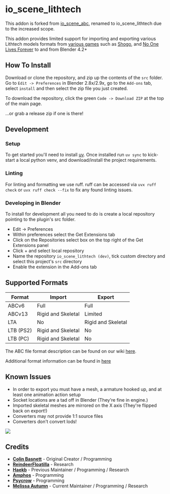 # io_scene_lithtech

This addon is forked from [io_scene_abc](https://github.com/cmbasnett/io_scene_abc), renamed to io_scene_lithtech due to the increased scope.

This addon provides limited support for importing and exporting various Lithtech models formats from [various games](https://en.wikipedia.org/wiki/LithTech#Games_using_LithTech) such as [Shogo](https://en.wikipedia.org/wiki/Shogo:_Mobile_Armor_Division), and [No One Lives Forever](https://en.wikipedia.org/wiki/The_Operative:_No_One_Lives_Forever) to and from Blender 4.2+

## How To Install

Download or clone the repository, and zip up the contents of the `src` folder. Go to `Edit -> Preferences` in Blender 2.8x/2.9x, go to the `Add-ons` tab, select `install` and then select the zip file you just created.

To download the repository, click the green `Code -> Download ZIP` at the top of the main page.

...or grab a release zip if one is there!

## Development

### Setup

To get started you'll need to install [uv](https://docs.astral.sh/uv). Once installed run `uv sync` to kick-start a 
local python venv, and download/install the project requirements. 

### Linting

For linting and formatting we use ruff. ruff can be accessed via `uvx ruff check` or `uvx ruff check --fix` to fix any 
found linting issues.

### Developing in Blender

To install for development all you need to do is create a local repository pointing to the plugin's src folder.

* Edit -> Preferences
* Within preferences select the Get Extensions tab
* Click on the Repositories select box on the top right of the Get Extensions panel
* Click + and select local repository
* Name the repository `io_scene_lithtech (dev)`, tick custom directory and select this project's `src` directory
* Enable the extension in the Add-ons tab

## Supported Formats

| Format    | Import             | Export             |
|-----------|--------------------|--------------------|
| ABCv6     | Full               | Full               |
| ABCv13    | Rigid and Skeletal | Limited            |
| LTA       | No                 | Rigid and Skeletal |
| LTB (PS2) | Rigid and Skeletal | No                 |
| LTB (PC)  | Rigid and Skeletal | No                 |

The ABC file format description can be found on our wiki [here](https://github.com/cmbasnett/io_scene_abc/wiki/ABC).

Additional format information can be found in [here](https://github.com/melissaautumn/io_scene_lithtech/tree/master/research)

## Known Issues
 - In order to export you must have a mesh, a armature hooked up, and at least one animation action setup
 - Socket locations are a tad off in Blender (They're fine in engine.)
 - Imported skeletal meshes are mirrored on the X axis (They're flipped back on export!)
 - Converters may not provide 1:1 source files
 - Converters don't convert lods!

![](https://raw.githubusercontent.com/haekb/io_scene_lithtech/master/doc/readme/example.png)

## Credits
* [**Colin Basnett**](https://github.com/cmbasnett) - Original Creator / Programming
* [**ReindeerFloatilla**](https://github.com/ReindeerFloatilla) - Research
* [**Haekb**](https://github.com/haekb) - Previous Maintainer / Programming / Research
* [**Amphos**](https://github.com/Five-Damned-Dollarz) - Programming
* [**Psycrow**](https://github.com/Psycrow101) - Programming
* [**Melissa Autumn**](https://github.com/melissaautumn) - Current Maintainer / Programming / Research
